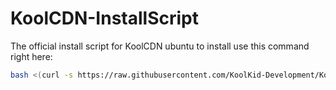 # KoolCDN-InstallScript
The official install script for KoolCDN ubuntu to install use this command right here:


```bash
bash <(curl -s https://raw.githubusercontent.com/KoolKid-Development/KoolCDN-InstallScript/main/script.sh)```
